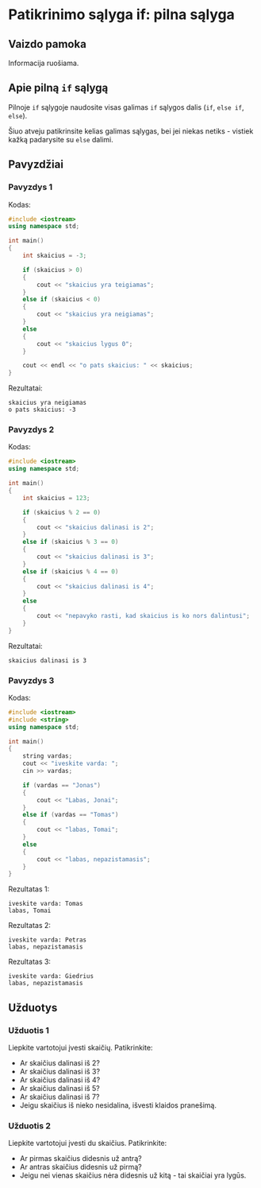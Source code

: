 # Patikrinimo sąlyga if: pilna sąlyga

## Vaizdo pamoka

Informacija ruošiama.

## Apie pilną `if` sąlygą

Pilnoje `if` sąlygoje naudosite visas galimas `if` sąlygos dalis (`if`, `else if`, `else`).

Šiuo atveju patikrinsite kelias galimas sąlygas, bei jei niekas netiks - vistiek kažką padarysite su `else` dalimi.

## Pavyzdžiai

### Pavyzdys 1

Kodas:

```cpp
#include <iostream>
using namespace std;

int main()
{
	int skaicius = -3;

	if (skaicius > 0)
	{
		cout << "skaicius yra teigiamas";
	}
	else if (skaicius < 0)
	{
		cout << "skaicius yra neigiamas";
	}
	else
	{
		cout << "skaicius lygus 0";
	}

	cout << endl << "o pats skaicius: " << skaicius;
}
```

Rezultatai:

```
skaicius yra neigiamas
o pats skaicius: -3
```

### Pavyzdys 2

Kodas:

```cpp
#include <iostream>
using namespace std;

int main()
{
	int skaicius = 123;

	if (skaicius % 2 == 0)
	{
		cout << "skaicius dalinasi is 2";
	}
	else if (skaicius % 3 == 0)
	{
		cout << "skaicius dalinasi is 3";
	}
	else if (skaicius % 4 == 0)
	{
		cout << "skaicius dalinasi is 4";
	}
	else
	{
		cout << "nepavyko rasti, kad skaicius is ko nors dalintusi";
	}
}
```

Rezultatai:

```
skaicius dalinasi is 3
```

### Pavyzdys 3

Kodas:

```cpp
#include <iostream>
#include <string>
using namespace std;

int main()
{
	string vardas;
	cout << "iveskite varda: ";
	cin >> vardas;

	if (vardas == "Jonas")
	{
		cout << "Labas, Jonai";
	}
	else if (vardas == "Tomas")
	{
		cout << "labas, Tomai";
	}
	else
	{
		cout << "labas, nepazistamasis";
	}
}
```

Rezultatas 1:

```
iveskite varda: Tomas
labas, Tomai
```

Rezultatas 2:

```
iveskite varda: Petras
labas, nepazistamasis
```

Rezultatas 3:

```
iveskite varda: Giedrius
labas, nepazistamasis
```

## Užduotys

### Užduotis 1

Liepkite vartotojui įvesti skaičių. Patikrinkite:

- Ar skaičius dalinasi iš 2?
- Ar skaičius dalinasi iš 3?
- Ar skaičius dalinasi iš 4?
- Ar skaičius dalinasi iš 5?
- Ar skaičius dalinasi iš 7?
- Jeigu skaičius iš nieko nesidalina, išvesti klaidos pranešimą.

### Užduotis 2

Liepkite vartotojui įvesti du skaičius. Patikrinkite:

- Ar pirmas skaičius didesnis už antrą?
- Ar antras skaičius didesnis už pirmą?
- Jeigu nei vienas skaičius nėra didesnis už kitą - tai skaičiai yra lygūs.
